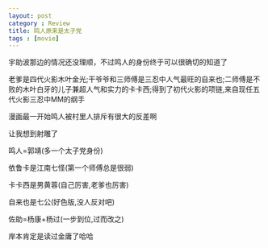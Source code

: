 ```yaml
---
layout: post
category : Review
title: 鸣人原来是太子党
tags : [movie]
---
```



宇助波那边的情况还没理顺，不过鸣人的身份终于可以很确切的知道了

老爹是四代火影木叶金光;干爷爷和三师傅是三忍中人气最旺的自来也;二师傅是不败的木叶白牙的儿子兼超人气和实力的卡卡西;得到了初代火影的项链,来自现任五代火影三忍中MM的纲手

漫画最一开始鸣人被村里人排斥有很大的反差啊


让我想到射雕了

鸣人=郭靖(多一个太子党身份)

依鲁卡是江南七怪(第一个师傅总是很弱) 

卡卡西是男黄蓉(自己厉害,老爹也厉害)  

自来也是七公(好色版,没人反对吧)

佐助=杨康+杨过(一步到位,过而改之)

岸本肯定是读过金庸了哈哈